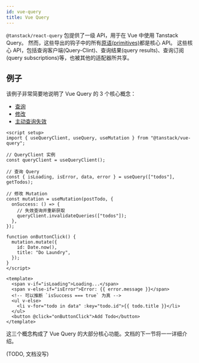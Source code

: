 ```yaml
---
id: vue-query
title: Vue Query
---
```


`@tanstack/react-query` 包提供了一级 API，用于在 Vue 中使用 Tanstack Query。
然而，这些导出的钩子中的所有[原语(primitives)](https://baike.baidu.com/item/%E5%8E%9F%E8%AF%AD/3794081)都是核心 API。
这些核心 API，包括查询客户端(Query-Clint)、查询结果(query results)、查询订阅(query subscriptions)等，也被其他的适配器所共享。

## 例子

该例子非常简要地说明了 Vue Query 的 3 个核心概念：

- [查询](../guides%26concepts/queries.md)
- [修改](../guides%26concepts/mutations.md)
- [主动查询失效](../guides%26concepts/query-invalidation.md)

```vue
<script setup>
import { useQueryClient, useQuery, useMutation } from "@tanstack/vue-query";

// QueryClient 实例
const queryClient = useQueryClient();

// 查询 Query
const { isLoading, isError, data, error } = useQuery(["todos"], getTodos);

// 修改 Mutation
const mutation = useMutation(postTodo, {
  onSuccess: () => {
    // 失效查询并重新获取
    queryClient.invalidateQueries(["todos"]);
  },
});

function onButtonClick() {
  mutation.mutate({
    id: Date.now(),
    title: "Do Laundry",
  });
}
</script>

<template>
  <span v-if="isLoading">Loading...</span>
  <span v-else-if="isError">Error: {{ error.message }}</span>
  <!-- 可以推断 `isSuccess === true` 为真 -->
  <ul v-else>
    <li v-for="todo in data" :key="todo.id">{{ todo.title }}</li>
  </ul>
  <button @click="onButtonClick">Add Todo</button>
</template>
```

这三个概念构成了 Vue Query 的大部分核心功能。文档的下一节将一一详细介绍。

(TODO, 文档没写)
